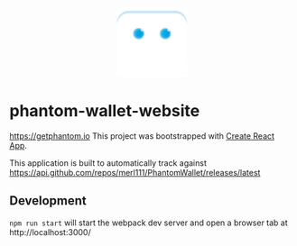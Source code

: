 <p align="center">
  <img
    src="/src/images/phantom-wallet.png"
    width="125px;">
</p>

# phantom-wallet-website
https://getphantom.io
This project was bootstrapped with [Create React App](https://github.com/facebookincubator/create-react-app).

This application is built to automatically track against https://api.github.com/repos/merl111/PhantomWallet/releases/latest

## Development
`npm run start` will start the webpack dev server and open a browser tab at http://localhost:3000/
